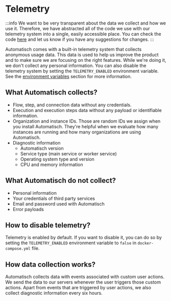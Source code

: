 # Telemetry

:::info
We want to be very transparent about the data we collect and how we use it. Therefore, we have abstracted all of the code we use with our telemetry system into a single, easily accessible place. You can check the code [here](https://github.com/youssefmohamed97/LinkHub-proj/blob/main/packages/backend/src/helpers/telemetry/index.js) and let us know if you have any suggestions for changes.
:::

Automatisch comes with a built-in telemetry system that collects anonymous usage data. This data is used to help us improve the product and to make sure we are focusing on the right features. While we're doing it, we don't collect any personal information. You can also disable the telemetry system by setting the `TELEMETRY_ENABLED` environment variable. See the [environment variables](/advanced/configuration#environment-variables) section for more information.

## What Automatisch collects?

- Flow, step, and connection data without any credentials.
- Execution and execution steps data without any payload or identifiable information.
- Organization and instance IDs. Those are random IDs we assign when you install Automatisch. They're helpful when we evaluate how many instances are running and how many organizations are using Automatisch.
- Diagnostic information
  - Automatisch version
  - Service type (main service or worker service)
  - Operating system type and version
  - CPU and memory information

## What Automatisch do not collect?

- Personal information
- Your credentials of third party services
- Email and password used with Automatisch
- Error payloads

## How to disable telemetry?

Telemetry is enabled by default. If you want to disable it, you can do so by setting the `TELEMETRY_ENABLED` environment variable to `false` in `docker-compose.yml` file.

## How data collection works?

Automatisch collects data with events associated with custom user actions. We send the data to our servers whenever the user triggers those custom actions. Apart from events that are triggered by user actions, we also collect diagnostic information every six hours.
